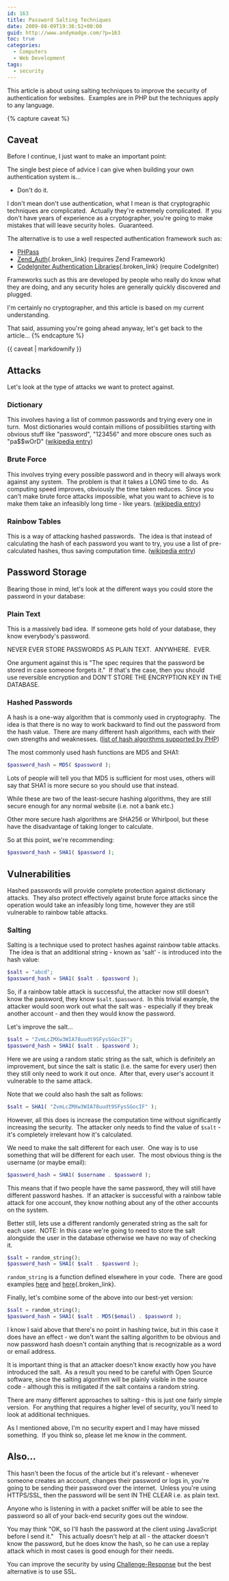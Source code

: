 ```yaml
---
id: 163
title: Password Salting Techniques
date: 2009-08-09T19:36:52+00:00
guid: http://www.andymadge.com/?p=163
toc: true
categories:
  - Computers
  - Web Development
tags:
  - security
---
```

This article is about using salting techniques to improve the security of authentication for websites.  Examples are in PHP but the techniques apply to any language.

<!--more-->

{% capture caveat %}
## Caveat

Before I continue, I just want to make an important point:

The single best piece of advice I can give when building your own authentication system is...

  * Don't do it.

I don't mean don't use authentication, what I mean is that cryptographic techniques are complicated.  Actually they're extremely complicated.  If you don't have years of experience as a cryptographer, you're going to make mistakes that will leave security holes.  Guaranteed.

The alternative is to use a well respected authentication framework such as:

  * [PHPass](http://www.openwall.com/phpass/)
  * [Zend_Auth](http://framework.zend.com/manual/en/zend.auth.html){.broken_link} (requires Zend Framework)
  * [CodeIgniter Authentication Libraries](http://codeigniter.com/wiki/Category:Libraries::Authentication/){.broken_link} (require CodeIgniter)

[](http://www.openwall.com/phpass/)Frameworks such as this are developed by people who really do know what they are doing, and any security holes are generally quickly discovered and plugged.

I'm certainly no cryptographer, and this article is based on my current understanding.

That said, assuming you're going ahead anyway, let's get back to the article...
{% endcapture %}

<div class="notice--warning">{{ caveat | markdownify }}</div>

## Attacks

Let's look at the type of attacks we want to protect against.

### Dictionary

This involves having a list of common passwords and trying every one in turn.  Most dictionaries would contain millions of possibilities starting with obvious stuff like "password", "123456" and more obscure ones such as "pa$$wOrD" ([wikipedia entry](http://en.wikipedia.org/wiki/Dictionary_attack))

### Brute Force

This involves trying every possible password and in theory will always work against any system.  The problem is that it takes a LONG time to do.  As computing speed improves, obviously the time taken reduces.  Since you can't make brute force attacks impossible, what you want to achieve is to make them take an infeasibly long time - like years. ([wikipedia entry](http://en.wikipedia.org/wiki/Brute_force_attack))

### Rainbow Tables

This is a way of attacking hashed passwords.  The idea is that instead of calculating the hash of each password you want to try, you use a list of pre-calculated hashes, thus saving computation time. ([wikipedia entry](http://en.wikipedia.org/wiki/Rainbow_table))

## Password Storage

Bearing those in mind, let's look at the different ways you could store the password in your database:

### Plain Text

This is a massively bad idea.  If someone gets hold of your database, they know everybody's password.

NEVER EVER STORE PASSWORDS AS PLAIN TEXT.  ANYWHERE.  EVER.

One argument against this is "The spec requires that the password be stored in case someone forgets it."  If that's the case, then you should use reversible encryption and DON'T STORE THE ENCRYPTION KEY IN THE DATABASE.

### Hashed Passwords

A hash is a one-way algorithm that is commonly used in cryptography.  The idea is that there is no way to work backward to find out the password from the hash value.  There are many different hash algorithms, each with their own strengths and weaknesses. ([list of hash algorithms supported by PHP](http://uk3.php.net/manual/en/function.hash-algos.php))

The most commonly used hash functions are MD5 and SHA1:

```php
$password_hash = MD5( $password );
```

Lots of people will tell you that MD5 is sufficient for most uses, others will say that SHA1 is more secure so you should use that instead.

While these are two of the least-secure hashing algorithms, they are still secure enough for any normal website (i.e. not a bank etc.)

Other more secure hash algorithms are SHA256 or Whirlpool, but these have the disadvantage of taking longer to calculate.

So at this point, we're recommending:

```php
$password_hash = SHA1( $password );
```

## Vulnerabilities

Hashed passwords will provide complete protection against dictionary attacks.  They also protect effectively against brute force attacks since the operation would take an infeasibly long time, however they are still vulnerable to rainbow table attacks.

### Salting

Salting is a technique used to protect hashes against rainbow table attacks.  The idea is that an additional string - known as 'salt' - is introduced into the hash value:

```php
$salt = "abcd";
$password_hash = SHA1( $salt . $password );
```

So, if a rainbow table attack is successful, the attacker now still doesn't know the password, they know `$salt.$password`.  In this trivial example, the attacker would soon work out what the salt was - especially if they break another account - and then they would know the password.

Let's improve the salt...

```php
$salt = "ZvmLcZMXw3WIA78uudt9SFysSGocIF";
$password_hash = SHA1( $salt . $password );
```

Here we are using a random static string as the salt, which is definitely an improvement, but since the salt is static (i.e. the same for every user) then they still only need to work it out once.  After that, every user's account it vulnerable to the same attack.

Note that we could also hash the salt as follows:

```php
$salt = SHA1( "ZvmLcZMXw3WIA78uudt9SFysSGocIF" );
```

However, all this does is increase the computation time without significantly increasing the security.  The attacker only needs to find the value of `$salt` - it's completely irrelevant how it's calculated.

We need to make the salt different for each user.  One way is to use something that will be different for each user.  The most obvious thing is the username (or maybe email):

```php
$password_hash = SHA1( $username . $password );
```

This means that if two people have the same password, they will still have different password hashes.  If an attacker is successful with a rainbow table attack for one account, they know nothing about any of the other accounts on the system.

Better still, lets use a different randomly generated string as the salt for each user.  NOTE: In this case we're going to need to store the salt alongside the user in the database otherwise we have no way of checking it.

```php
$salt = random_string();
$password_hash = SHA1( $salt . $password );
```

`random_string` is a function defined elsewhere in your code.  There are good examples [here](http://stackoverflow.com/questions/48124/generating-pseudorandom-alpha-numeric-strings) and [here](http://911-need-code-help.blogspot.com/2009/06/generate-random-strings-using-php.html){.broken_link}.

Finally, let's combine some of the above into our best-yet version:

```php
$salt = random_string();
$password_hash = SHA1( $salt . MD5($email) . $password );
```

I know I said above that there's no point in hashing twice, but in this case it does have an effect - we don't want the salting algorithm to be obvious and now password hash doesn't contain anything that is recognizable as a word or email address.

It is important thing is that an attacker doesn't know exactly how you have introduced the salt.  As a result you need to be careful with Open Source software, since the salting algorithm will be plainly visible in the source code - although this is mitigated if the salt contains a random string.

There are many different approaches to salting - this is just one fairly simple version.  For anything that requires a higher level of security, you'll need to look at additional techniques.

As I mentioned above, I'm no security expert and I may have missed something.  If you think so, please let me know in the comment.

## Also...

This hasn't been the focus of the article but it's relevant - whenever someone creates an account, changes their password or logs in, you're going to be sending their password over the internet.  Unless you're using HTTPS/SSL, then the password will be sent IN THE CLEAR i.e. as plain text.

Anyone who is listening in with a packet sniffer will be able to see the password so all of your back-end security goes out the window.

You may think "OK, so I'll hash the password at the client using JavaScript before I send it."   This actually doesn't help at all - the attacker doesn't know the password, but he does know the hash, so he can use a replay attack which in most cases is good enough for their needs.

You can improve the security by using [Challenge-Response](http://en.wikipedia.org/wiki/Challenge_response) but the best alternative is to use SSL.